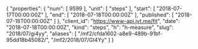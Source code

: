 {
  "properties": {
    "num": [
      9599
    ],
    "unit": [
      "steps"
    ],
    "start": [
      "2018-07-17T00:00:00Z"
    ],
    "end": [
      "2018-07-18T00:00:00Z"
    ],
    "published": [
      "2018-07-18T00:00:00Z"
    ]
  },
  "client_id": "https://www-api.jvt.me/fit",
  "date": "2018-07-18T00:00:00Z",
  "kind": "steps",
  "h": "h-measure",
  "slug": "2018/07/gi4yy",
  "aliases": [
    "/mf2/cfda1602-a8e9-489b-91bf-95dd18b45082/",
    "/mf2/2018/07/GI4Yy"
  ]
}
